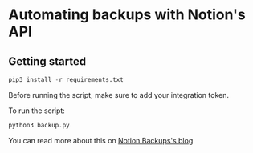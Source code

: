 # Automating backups with Notion's API

## Getting started

```python
pip3 install -r requirements.txt
```

Before running the script, make sure to add your integration token.

To run the script:

```python
python3 backup.py
```

You can read more about this on [Notion Backups's blog](https://notionbackups.com/blog/automated-notion-backup-api)
